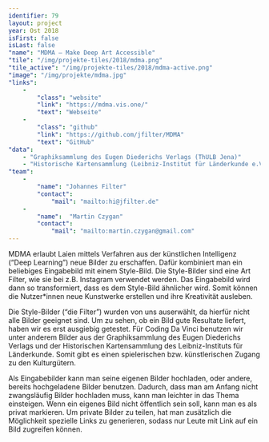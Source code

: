 ```yaml
---
identifier: 79
layout: project
year: Ost 2018
isFirst: false
isLast: false
"name": "MDMA – Make Deep Art Accessible"
"tile": "/img/projekte-tiles/2018/mdma.png"
"tile_active": "/img/projekte-tiles/2018/mdma-active.png"
"image": "/img/projekte/mdma.jpg"
"links":
    -
        "class": "website"
        "link": "https://mdma.vis.one/"
        "text": "Webseite"
    -
        "class": "github"
        "link": "https://github.com/jfilter/MDMA"
        "text": "GitHub"
"data":
    - "Graphiksammlung des Eugen Diederichs Verlags (ThULB Jena)"
    - "Historische Kartensammlung (Leibniz-Institut für Länderkunde e.V., Geographische Zentralbibliothek)"
"team":
    -
        "name": "Johannes Filter"
        "contact":
            "mail": "mailto:hi@jfilter.de"
    -
        "name":  "Martin Czygan"
        "contact":
            "mail": "mailto:martin.czygan@gmail.com"
---
```

MDMA erlaubt Laien mittels Verfahren aus der künstlichen Intelligenz (“Deep Learning”) neue Bilder zu erschaffen. Dafür kombiniert man ein beliebiges Eingabebild mit einem Style-Bild. Die Style-Bilder sind eine Art Filter, wie sie bei z.B. Instagram verwendet werden. Das Eingabebild wird dann so transformiert, dass es dem Style-Bild ähnlicher wird. Somit können die Nutzer*innen neue Kunstwerke erstellen und ihre Kreativität ausleben.

Die Style-Bilder (“die Filter”) wurden von uns auserwählt, da hierfür nicht alle Bilder geeignet sind. Um zu sehen, ob ein Bild gute Resultate liefert, haben wir es erst ausgiebig getestet. Für Coding Da Vinci benutzen wir unter anderem Bilder aus der Graphiksammlung des Eugen Diederichs Verlags und der Historischen Kartensammlung des Leibniz-Instituts für Länderkunde. Somit gibt es einen spielerischen bzw. künstlerischen Zugang zu den Kulturgütern.

Als Eingabebilder kann man seine eigenen Bilder hochladen, oder andere, bereits hochgeladene Bilder benutzen. Dadurch, dass man am Anfang nicht zwangsläufig Bilder hochladen muss, kann man leichter in das Thema einsteigen. Wenn ein eigenes Bild nicht öffentlich sein soll, kann man es als privat markieren. Um private Bilder zu teilen, hat man zusätzlich die Möglichkeit spezielle Links zu generieren, sodass nur Leute mit Link auf ein Bild zugreifen können.
